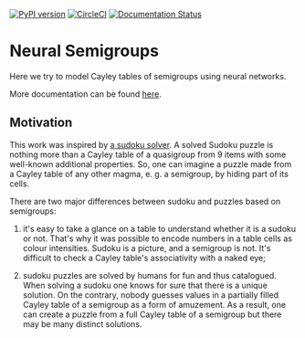 [![PyPI version](https://badge.fury.io/py/neural-semigroups.svg)](https://badge.fury.io/py/neural-semigroups) [![CircleCI](https://circleci.com/gh/inpefess/neural-semigroups.svg?style=svg)](https://circleci.com/gh/inpefess/neural-semigroups) [![Documentation Status](https://readthedocs.org/projects/neural-semigroups/badge/?version=latest)](https://neural-semigroups.readthedocs.io/en/latest/?badge=latest)

# Neural Semigroups

Here we try to model Cayley tables of semigroups using neural networks.

More documentation can be found 
[here](https://neural-semigroups.readthedocs.io).

## Motivation

This work was inspired by [a sudoku
solver](https://github.com/Kyubyong/sudoku). A solved Sudoku puzzle
is nothing more than a Cayley table of a quasigroup from 9 items with
some well-known additional properties. So, one can imagine a puzzle
made from a Cayley table of any other magma, e. g. a semigroup, by
hiding part of its cells.

There are two major differences between sudoku and puzzles based on
semigroups:

1) it's easy to take a glance on a table to understand whether it is
a sudoku or not. That's why it was possible to encode numbers in a
table cells as colour intensities. Sudoku is a picture, and a
semigroup is not. It's difficult to check a Cayley table's
associativity with a naked eye;

2) sudoku puzzles are solved by humans for fun and thus catalogued.
When solving a sudoku one knows for sure that there is a unique
solution. On the contrary, nobody guesses values in a partially
filled Cayley table of a semigroup as a form of amuzement. As a
result, one can create a puzzle from a full Cayley table of a
semigroup but there may be many distinct solutions.
